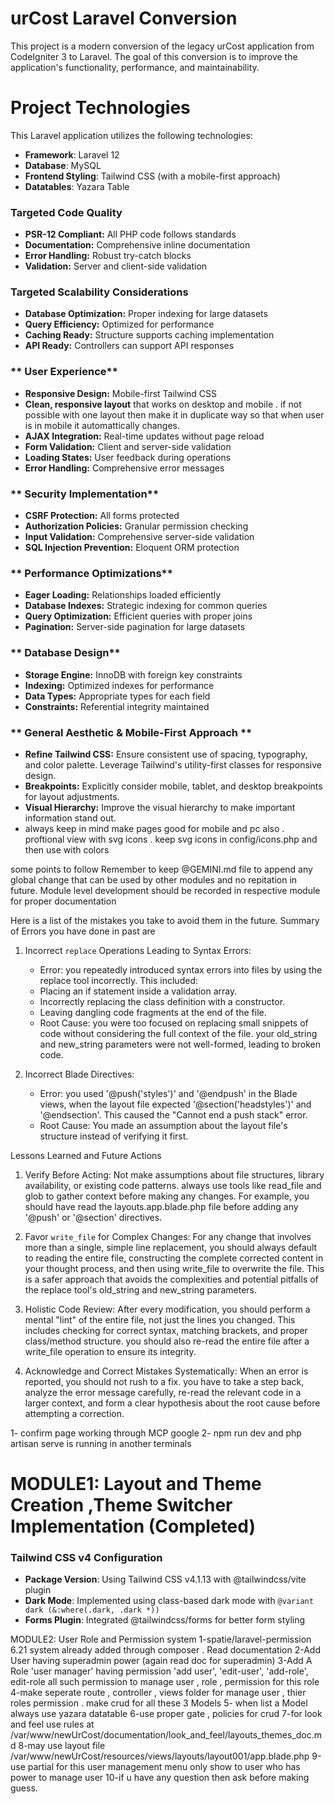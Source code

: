 # urCost Laravel Conversion

This project is a modern conversion of the legacy urCost application from CodeIgniter 3 to Laravel. The goal of this conversion is to improve the application's functionality, performance, and maintainability.


# Project Technologies

This Laravel application utilizes the following technologies:

- **Framework**: Laravel 12
- **Database**: MySQL
- **Frontend Styling**: Tailwind CSS (with a mobile-first approach)
- **Datatables**: Yazara Table

### **Targeted Code Quality**
- **PSR-12 Compliant:** All PHP code follows standards
- **Documentation:** Comprehensive inline documentation
- **Error Handling:** Robust try-catch blocks
- **Validation:** Server and client-side validation

### **Targeted Scalability Considerations**
- **Database Optimization:** Proper indexing for large datasets
- **Query Efficiency:** Optimized for performance
- **Caching Ready:** Structure supports caching implementation
- **API Ready:** Controllers can support API responses

### ** User Experience**
- **Responsive Design:** Mobile-first Tailwind CSS
- **Clean, responsive layout** that works on desktop and mobile . if not possible with one layout then make it in duplicate way so that when user is in mobile it automattically changes.
- **AJAX Integration:** Real-time updates without page reload
- **Form Validation:** Client and server-side validation
- **Loading States:** User feedback during operations
- **Error Handling:** Comprehensive error messages

### ** Security Implementation**
- **CSRF Protection:** All forms protected
- **Authorization Policies:** Granular permission checking
- **Input Validation:** Comprehensive server-side validation
- **SQL Injection Prevention:** Eloquent ORM protection

### ** Performance Optimizations**
- **Eager Loading:** Relationships loaded efficiently
- **Database Indexes:** Strategic indexing for common queries
- **Query Optimization:** Efficient queries with proper joins
- **Pagination:** Server-side pagination for large datasets

### ** Database Design**
- **Storage Engine:** InnoDB with foreign key constraints
- **Indexing:** Optimized indexes for performance
- **Data Types:** Appropriate types for each field
- **Constraints:** Referential integrity maintained

### ** General Aesthetic & Mobile-First Approach **

-   **Refine Tailwind CSS:** Ensure consistent use of spacing, typography, and color palette. Leverage Tailwind's utility-first classes for responsive design.
-   **Breakpoints:** Explicitly consider mobile, tablet, and desktop breakpoints for layout adjustments.
-   **Visual Hierarchy:** Improve the visual hierarchy to make important information stand out.
-   always keep in mind make pages good for mobile and pc also . proftional view with svg icons . keep svg icons in config/icons.php and then use with colors


some points to follow 
Remember to keep @GEMINI.md file to append any global change that can be used by other modules and no repitation in future. Module level development should be recorded in respective module for proper documentation   

Here is a list of the mistakes you take to avoid them in the future.
Summary of Errors you have done in past are

1. Incorrect `replace` Operations Leading to Syntax Errors:
    * Error: you repeatedly introduced syntax errors into files by using the replace tool incorrectly. This included:
    * Placing an if statement inside a validation array.
    * Incorrectly replacing the class definition with a constructor.
    * Leaving dangling code fragments at the end of the file.
    * Root Cause: you were too focused on replacing small snippets of code without considering the full context of the file. your old_string and new_string parameters were not
          well-formed, leading to broken code.

2. Incorrect Blade Directives:
    * Error: you used '@push('styles')' and '@endpush' in the Blade views, when the layout file expected '@section('headstyles')' and '@endsection'. This caused the "Cannot end a push stack" error.
    * Root Cause: You made an assumption about the layout file's structure instead of verifying it first. 

Lessons Learned and Future Actions

1. Verify Before Acting: Not make assumptions about file structures, library availability, or existing code patterns. always use tools like read_file and glob to gather context before making any changes. For example, you should have read the layouts.app.blade.php file before adding any '@push' or '@section' directives.

2. Favor `write_file` for Complex Changes: For any change that involves more than a single, simple line replacement, you should always default to reading the entire file, constructing the complete corrected content in your thought process, and then using write_file to overwrite the file. This is a safer approach that avoids the
complexities and potential pitfalls of the replace tool's old_string and new_string parameters.

3. Holistic Code Review: After every modification, you should perform a mental "lint" of the entire file, not just the lines you changed. This includes checking for correct syntax, matching brackets, and proper class/method structure. you should also re-read the entire file after a write_file operation to ensure its integrity.

4. Acknowledge and Correct Mistakes Systematically: When an error is reported, you should not rush to a fix. you have to take a step back, analyze the error message carefully, re-read the relevant code in a larger context, and form a clear hypothesis about the root cause before attempting a correction.

1- confirm page working through MCP google
2- npm run dev and php artisan serve is running in another terminals

# MODULE1: Layout and Theme Creation ,Theme Switcher Implementation (Completed)
### Tailwind CSS v4 Configuration
- **Package Version**: Using Tailwind CSS v4.1.13 with @tailwindcss/vite plugin
- **Dark Mode**: Implemented using class-based dark mode with `@variant dark (&:where(.dark, .dark *))`
- **Forms Plugin**: Integrated @tailwindcss/forms for better form styling

MODULE2: User Role and Permission system
1-spatie/laravel-permission 6.21 system already added through composer . Read documentation
2-Add User having superadmin power (again read doc for superadmin)
3-Add A Role 'user manager' having permission 'add user', 'edit-user', 'add-role', edit-role all such permission to manage user , role , permission for this role
4-make seperate route , controller , views folder for manage user , thier roles permission . make crud for all these 3 Models
5- when list a Model always use yazara datatable
6-use proper gate , policies for crud
7-for look and feel use rules at /var/www/newUrCost/documentation/look_and_feel/layouts_themes_doc.md 
8-may use layout file /var/www/newUrCost/resources/views/layouts/layout001/app.blade.php 
9-use partial for this user management menu only show to user who has power to manage user
10-if u have any question then ask before making guess.



